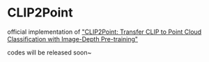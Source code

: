 # CLIP2Point
official implementation of ["CLIP2Point: Transfer CLIP to Point Cloud Classification with Image-Depth Pre-training"](https://arxiv.org/abs/2210.01055)

codes will be released soon~
